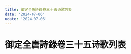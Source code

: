 ```yaml
---
title: 御定全唐詩錄卷三十五诗歌列表
date: '2024-07-06'
udate: '2024-07-06'
---
```

# 御定全唐詩錄卷三十五诗歌列表

<PoemList :list="poems" :authorMap="authorMap" :chapternum="35" />

<script setup>
const chapter = '卷三十五';
import poems from '/data/qtsl/卷三十五/poems.json'
import authorMap from '/data/qtsl/卷三十五/author.json'
</script>
